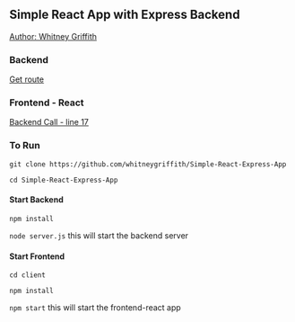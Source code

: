 ## Simple React App with Express Backend 

[Author: Whitney Griffith](https://www.linkedin.com/in/whitneygriffith/)

### Backend

[Get route](server.js)

### Frontend - React

[Backend Call - line 17](https://github.com/whitneygriffith/Simple-React-Express-App/blob/master/client/src/App.js)

### To Run

```git clone https://github.com/whitneygriffith/Simple-React-Express-App```

```cd Simple-React-Express-App```

#### Start Backend

```npm install```

```node server.js``` this will start the backend server

#### Start Frontend

```cd client```

```npm install```

```npm start``` this will start the frontend-react app


